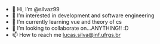 - 👋 Hi, I’m @silvaz99
- 👀 I’m interested in development and software engineering
- 🌱 I’m currently learning vue and theory of cs
- 💞️ I’m looking to collaborate on...ANYTHING!! :D
- 📫 How to reach me lucas.silva@inf.ufrgs.br

<!---
silvaz99/silvaz99 is a ✨ special ✨ repository because its `README.md` (this file) appears on your GitHub profile.
You can click the Preview link to take a look at your changes.
--->
